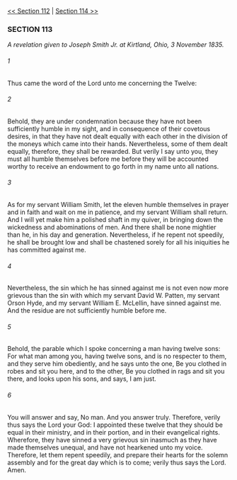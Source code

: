 [<< Section 112](Section%20112)  |  [Section 114 >>](Section%20114)

### SECTION 113

*A revelation given to Joseph Smith Jr. at Kirtland, Ohio, 3 November 1835.*

###### 1
Thus came the word of the Lord unto me concerning the Twelve:

###### 2
Behold, they are under condemnation because they have not been sufficiently humble in my sight, and in consequence of their covetous desires, in that they have not dealt equally with each other in the division of the moneys which came into their hands. Nevertheless, some of them dealt equally, therefore, they shall be rewarded. But verily I say unto you, they must all humble themselves before me before they will be accounted worthy to receive an endowment to go forth in my name unto all nations.

###### 3
As for my servant William Smith, let the eleven humble themselves in prayer and in faith and wait on me in patience, and my servant William shall return. And I will yet make him a polished shaft in my quiver, in bringing down the wickedness and abominations of men. And there shall be none mightier than he, in his day and generation. Nevertheless, if he repent not speedily, he shall be brought low and shall be chastened sorely for all his iniquities he has committed against me.

###### 4
Nevertheless, the sin which he has sinned against me is not even now more grievous than the sin with which my servant David W. Patten, my servant Orson Hyde, and my servant William E. McLellin, have sinned against me. And the residue are not sufficiently humble before me.

###### 5
Behold, the parable which I spoke concerning a man having twelve sons: For what man among you, having twelve sons, and is no respecter to them, and they serve him obediently, and he says unto the one, Be you clothed in robes and sit you here, and to the other, Be you clothed in rags and sit you there, and looks upon his sons, and says, I am just.

###### 6
You will answer and say, No man. And you answer truly. Therefore, verily thus says the Lord your God: I appointed these twelve that they should be equal in their ministry, and in their portion, and in their evangelical rights. Wherefore, they have sinned a very grievous sin inasmuch as they have made themselves unequal, and have not hearkened unto my voice. Therefore, let them repent speedily, and prepare their hearts for the solemn assembly and for the great day which is to come; verily thus says the Lord. Amen.